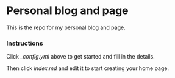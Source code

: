 # Personal blog and page

This is the repo for my personal blog and page.

### Instructions
Click *_config.yml* above to get started and fill in the details. 

Then click *index.md* and edit it to start creating your home page.
